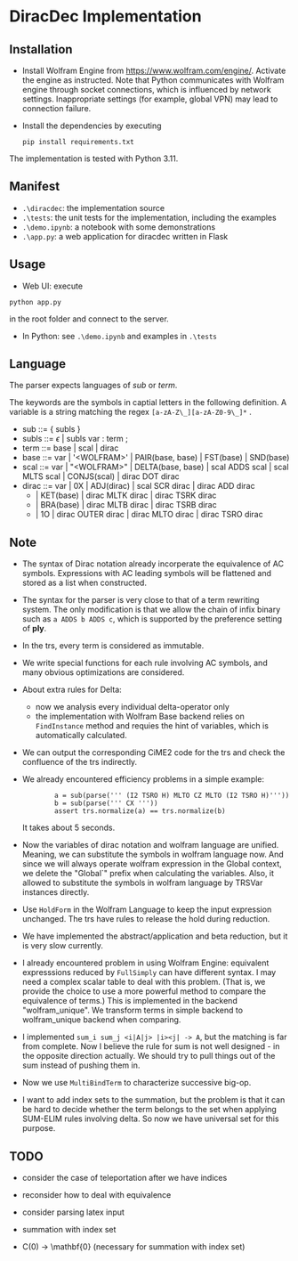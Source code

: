 # DiracDec Implementation

## Installation

- Install Wolfram Engine from https://www.wolfram.com/engine/.
Activate the engine as instructed. Note that Python communicates with Wolfram engine through socket connections, which is influenced by network settings. Inappropriate settings (for example, global VPN) may lead to connection failure.

- Install the dependencies by executing
  ```
  pip install requirements.txt
  ```

The implementation is tested with Python 3.11.

## Manifest
- `.\diracdec`: the implementation source
- `.\tests`: the unit tests for the implementation, including the examples
- `.\demo.ipynb`: a notebook with some demonstrations
- `.\app.py`: a web application for diracdec written in Flask

## Usage
- Web UI: execute
```
python app.py
```
in the root folder and connect to the server.

- In Python: see `.\demo.ipynb` and examples in `.\tests`


## Language
The parser expects languages of $sub$ or $term$.

The keywords are the symbols in captial letters in the following definition. A variable is a string matching the regex `[a-zA-Z\_][a-zA-Z0-9\_]*` .

- sub ::= { subls }
- subls ::= $\epsilon$ | subls var : term ;
- term ::= base | scal | dirac
- base ::= var | '\<WOLFRAM\>' | PAIR(base, base) | FST(base) | SND(base)
- scal ::= var | "\<WOLFRAM\>" | DELTA(base, base) | scal ADDS scal | scal MLTS scal | CONJS(scal) | dirac DOT dirac
- dirac ::= var | 0X | ADJ(dirac) | scal SCR dirac | dirac ADD dirac 
  - | KET(base) | dirac MLTK dirac | dirac TSRK dirac 
  - | BRA(base) | dirac MLTB dirac | dirac TSRB dirac  
  - | 1O | dirac OUTER dirac | dirac MLTO dirac | dirac TSRO dirac


## Note
- The syntax of Dirac notation already incorperate the equivalence of AC symbols. Expressions with AC leading symbols will be flattened and stored as a list when constructed.
- The syntax for the parser is very close to that of a term rewriting system. The only modification is that we allow the chain of infix binary such as ```a ADDS b ADDS c```, which is supported by the preference setting of **ply**.
- In the trs, every term is considered as immutable.

- We write special functions for each rule involving AC symbols, and many obvious optimizations are considered.

- About extra rules for Delta: 
    - now we analysis every individual delta-operator only
    - the implementation with Wolfram Base backend relies on `FindInstance` method and requies the hint of variables, which is automatically calculated.

- We can output the corresponding CiME2 code for the trs and check the confluence of the trs indirectly.

- We already encountered efficiency problems in a simple example:
    ```
            a = sub(parse(''' (I2 TSRO H) MLTO CZ MLTO (I2 TSRO H)'''))
            b = sub(parse(''' CX '''))
            assert trs.normalize(a) == trs.normalize(b)
    ```
    It takes about 5 seconds.

- Now the variables of dirac notation and wolfram language are unified. Meaning, we can substitute the symbols in wolfram language now. And since we will always operate wolfram expression in the Global context, we delete the "Global`" prefix when calculating the variables. Also, it allowed to substitute the symbols in wolfram language by TRSVar  instances directly.

- Use `HoldForm` in the Wolfram Language to keep the input expression unchanged. The trs have rules to release the hold during reduction.

- We have implemented the abstract/application and beta reduction, but it is very slow currently.

- I already encountered problem in using Wolfram Engine: equivalent expresssions reduced by `FullSimply` can have different syntax. I may need a complex scalar table to deal with this problem. (That is, we provide the choice to use a more powerful method to compare the equivalence of terms.)
This is implemented in the backend "wolfram_unique". We transform terms in simple backend to wolfram_unique backend when comparing.


- I implemented `sum_i sum_j <i|A|j> |i><j| -> A`, but the matching is far from complete. Now I believe the rule for sum is not well designed - in the opposite direction actually. We should try to pull things out of the sum instead of pushing them in.

- Now we use `MultiBindTerm` to characterize successive big-op.

- I want to add index sets to the summation, but the problem is that it can be hard to decide whether the term belongs to the set when applying SUM-ELIM rules involving delta. So now we have universal set for this purpose.

## TODO
- consider the case of teleportation after we have indices
- reconsider how to deal with equivalence
- consider parsing latex input

- summation with index set
- C(0) -> \mathbf{0} (necessary for summation with index set)